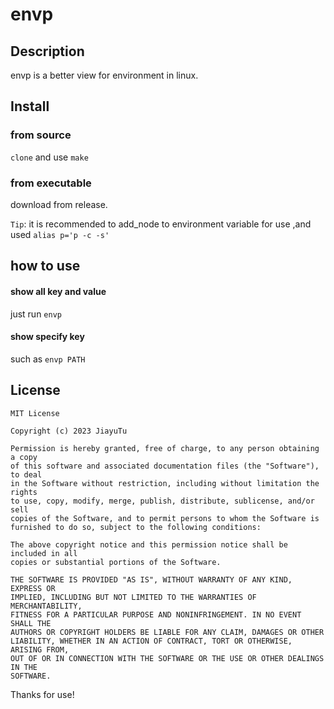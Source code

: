 # envp



## Description

 envp is a better view for environment in linux.





## Install

### from source

`clone` and use `make`

### from executable

download from release.



`Tip`: it is recommended to add_node to environment variable for use ,and used `alias p='p -c -s'`



## how to use

#### show all key and value

just run `envp`

#### show specify key

such as `envp PATH`



## License

```
MIT License

Copyright (c) 2023 JiayuTu

Permission is hereby granted, free of charge, to any person obtaining a copy
of this software and associated documentation files (the "Software"), to deal
in the Software without restriction, including without limitation the rights
to use, copy, modify, merge, publish, distribute, sublicense, and/or sell
copies of the Software, and to permit persons to whom the Software is
furnished to do so, subject to the following conditions:

The above copyright notice and this permission notice shall be included in all
copies or substantial portions of the Software.

THE SOFTWARE IS PROVIDED "AS IS", WITHOUT WARRANTY OF ANY KIND, EXPRESS OR
IMPLIED, INCLUDING BUT NOT LIMITED TO THE WARRANTIES OF MERCHANTABILITY,
FITNESS FOR A PARTICULAR PURPOSE AND NONINFRINGEMENT. IN NO EVENT SHALL THE
AUTHORS OR COPYRIGHT HOLDERS BE LIABLE FOR ANY CLAIM, DAMAGES OR OTHER
LIABILITY, WHETHER IN AN ACTION OF CONTRACT, TORT OR OTHERWISE, ARISING FROM,
OUT OF OR IN CONNECTION WITH THE SOFTWARE OR THE USE OR OTHER DEALINGS IN THE
SOFTWARE.
```

Thanks for use!
